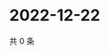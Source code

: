 # 2022-12-22

共 0 条

<!-- BEGIN WEIBO -->
<!-- 最后更新时间 Thu Dec 22 2022 07:15:16 GMT+0800 (China Standard Time) -->

<!-- END WEIBO -->
